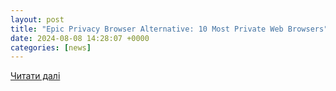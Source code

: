 ```yaml
---
layout: post
title: "Epic Privacy Browser Alternative: 10 Most Private Web Browsers"
date: 2024-08-08 14:28:07 +0000
categories: [news]
---
```


[Читати далі](https://mspoweruser.com/epic-privacy-browser-alternative/)
